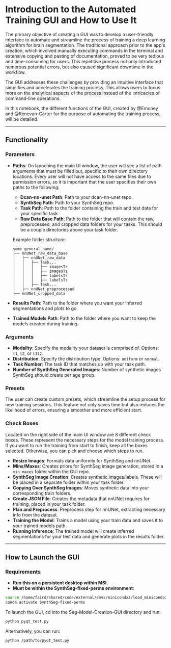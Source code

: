 # Introduction to the Automated Training GUI and How to Use It

The primary objective of creating a GUI was to develop a user-friendly interface to automate and streamline the process of training a deep learning algorithm for brain segmentation. The traditional approach prior to the app's creation, which involved manually executing commands in the terminal and extensive copying and pasting of documentation, proved to be very tedious and time-consuming for users. This repetitive process not only introduced numerous potential errors, but also caused significant downtime in the workflow.

The GUI addresses these challenges by providing an intuitive interface that simplifies and accelerates the training process. This allows users to focus more on the analytical aspects of the process instead of the intricacies of command-line operations.

In this notebook, the different functions of the GUI, created by @Emoney and @Kenevan-Carter for the purpose of automating the training process, will be detailed.

---

## Functionality

### Parameters

- **Paths**: On launching the main UI window, the user will see a list of path arguments that must be filled out, specific to their own directory locations. Every user will not have access to the same files due to permission errors, so it is important that the user specifies their own paths to the following:
    - **Dcan-nn-unet Path**: Path to your dcan-nn-unet repo.
    - **SynthSeg Path**: Path to your SynthSeg repo.
    - **Task Path**: Path to the folder containing the train and test data for your specific task.
    - **Raw Data Base Path**: Path to the folder that will contain the raw, preprocessed, and cropped data folders for your tasks. This should be a couple directories above your task folder.
    
    Example folder structure:
    ```
    some_general_name/
    ├── nnUNet_raw_data_base
    │   ├── nnUNet_raw_data
    │   │   ├── Task...
    │   │   │   ├── imagesTr
    │   │   │   ├── imagesTs
    │   │   │   ├── labelsTr
    │   │   │   ├── labelsTs
    │   │   ├── Task...
    │   ├── nnUNet_preprocessed
    ├── nnUNet_cropped_data
    ```

- **Results Path**: Path to the folder where you want your inferred segmentations and plots to go.
- **Trained Models Path**: Path to the folder where you want to keep the models created during training.

### Arguments

- **Modality**: Specify the modality your dataset is comprised of. Options: `t1`, `t2`, or `t1t2`.
- **Distribution**: Specify the distribution type. Options: `uniform` or `normal`.
- **Task Number**: The task ID that matches up with your task path.
- **Number of SynthSeg Generated Images**: Number of synthetic images SynthSeg should create per age group.

### Presets

The user can create custom presets, which streamline the setup process for new training sessions. This feature not only saves time but also reduces the likelihood of errors, ensuring a smoother and more efficient start.

### Check Boxes

Located on the right side of the main UI window are 8 different check boxes. These represent the necessary steps for the model training process. If you want to run the training from start to finish, keep all the boxes selected. Otherwise, you can pick and choose which steps to run.

- **Resize Images**: Formats data uniformly for SynthSeg and nnUNet.
- **Mins/Maxes**: Creates priors for SynthSeg image generation, stored in a `min_maxes` folder within the GUI repo.
- **SynthSeg Image Creation**: Creates synthetic images/labels. These will be placed in a separate folder within your task folder.
- **Copying Over SynthSeg Images**: Moves synthetic data into your corresponding train folders.
- **Create JSON File**: Creates the metadata that nnUNet requires for training, placed in your task folder.
- **Plan and Preprocess**: Preprocess step for nnUNet, extracting necessary info from the dataset.
- **Training the Model**: Trains a model using your train data and saves it to your trained models path.
- **Running Inference**: The trained model will create inferred segmentations for your test data and generate plots in the results folder.

---

## How to Launch the GUI

### Requirements

- **Run this on a persistent desktop within MSI.**
- **Must be within the SynthSeg-fixed-perms environment**:

```bash
source /home/faird/shared/code/external/envs/miniconda3/load_miniconda3.sh
conda activate SynthSeg-fixed-perms
```
To launch the GUI, cd into the Seg-Model-Creation-GUI directory and run:


```bash
python pyqt_test.py
```
Alternatively, you can run:
```bash
python /path/to/pyqt_test.py
```
